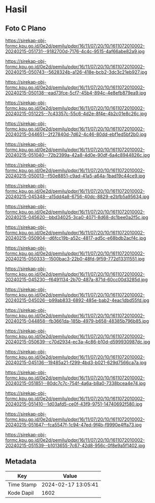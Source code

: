 # Hasil

## Foto C Plano

https://sirekap-obj-formc.kpu.go.id/0e2d/pemilu/pdpr/16/11/07/20/10/1611072010002-20240215-051731--9182700d-7176-4c4c-9515-4af66abe82a9.jpg

https://sirekap-obj-formc.kpu.go.id/0e2d/pemilu/pdpr/16/11/07/20/10/1611072010002-20240215-050743--5628324b-a126-418e-bcb2-3dc3c21eb927.jpg

https://sirekap-obj-formc.kpu.go.id/0e2d/pemilu/pdpr/16/11/07/20/10/1611072010002-20240215-050138--ead73fce-5cf7-45b4-894c-4e8efb879ea9.jpg

https://sirekap-obj-formc.kpu.go.id/0e2d/pemilu/pdpr/16/11/07/20/10/1611072010002-20240215-051225--7c43357c-55c6-4d2e-8f4e-4b2c01e8c26c.jpg

https://sirekap-obj-formc.kpu.go.id/0e2d/pemilu/pdpr/16/11/07/20/10/1611072010002-20240215-044651--2f27840d-7d62-4c46-80dd-ebf1ed5bf2b0.jpg

https://sirekap-obj-formc.kpu.go.id/0e2d/pemilu/pdpr/16/11/07/20/10/1611072010002-20240215-051040--72b2399a-42a8-4d0e-90df-6a4c8944826c.jpg

https://sirekap-obj-formc.kpu.go.id/0e2d/pemilu/pdpr/16/11/07/20/10/1611072010002-20240215-050013--f50e8851-c9ad-41a5-a64a-1bad19c44ce9.jpg

https://sirekap-obj-formc.kpu.go.id/0e2d/pemilu/pdpr/16/11/07/20/10/1611072010002-20240215-045348--a15dd4a8-6756-40dc-8829-e2bfb5a95634.jpg

https://sirekap-obj-formc.kpu.go.id/0e2d/pemilu/pdpr/16/11/07/20/10/1611072010002-20240215-045620--bbd34025-3ca0-4071-8d68-dc1bee0a2f5c.jpg

https://sirekap-obj-formc.kpu.go.id/0e2d/pemilu/pdpr/16/11/07/20/10/1611072010002-20240215-050904--d6fcc19b-a52c-4817-ad5c-e68bdb2acf4c.jpg

https://sirekap-obj-formc.kpu.go.id/0e2d/pemilu/pdpr/16/11/07/20/10/1611072010002-20240215-050333--1500bac3-22b0-48fd-9f59-772d13311551.jpg

https://sirekap-obj-formc.kpu.go.id/0e2d/pemilu/pdpr/16/11/07/20/10/1611072010002-20240215-045230--f6491134-2b70-487a-871d-60cc00d3285d.jpg

https://sirekap-obj-formc.kpu.go.id/0e2d/pemilu/pdpr/16/11/07/20/10/1611072010002-20240215-045026--b99ab833-6892-485e-bab2-4eac1dbd55fd.jpg

https://sirekap-obj-formc.kpu.go.id/0e2d/pemilu/pdpr/16/11/07/20/10/1611072010002-20240215-044858--fb3661da-185b-4979-b658-48385b796b85.jpg

https://sirekap-obj-formc.kpu.go.id/0e2d/pemilu/pdpr/16/11/07/20/10/1611072010002-20240215-050639--c70d2934-ec3a-4c86-b10d-d599930987dc.jpg

https://sirekap-obj-formc.kpu.go.id/0e2d/pemilu/pdpr/16/11/07/20/10/1611072010002-20240215-045136--19485a21-f299-4bd3-b021-629d7566ca7a.jpg

https://sirekap-obj-formc.kpu.go.id/0e2d/pemilu/pdpr/16/11/07/20/10/1611072010002-20240215-051851--80dc7c7c-754f-4a6a-b8a0-7338bcea4e74.jpg

https://sirekap-obj-formc.kpu.go.id/0e2d/pemilu/pdpr/16/11/07/20/10/1611072010002-20240215-051410--1d03afd5-ce0f-43f9-9751-14740692f580.jpg

https://sirekap-obj-formc.kpu.go.id/0e2d/pemilu/pdpr/16/11/07/20/10/1611072010002-20240215-051647--fca5547f-1c94-47ed-9f4b-f9990e4ffa73.jpg

https://sirekap-obj-formc.kpu.go.id/0e2d/pemilu/pdpr/16/11/07/20/10/1611072010002-20240215-051539--b1013655-7c67-42d8-956c-0f8e9a5f1402.jpg


## Metadata

| Key        | Value               |
| ---------- | ------------------- |
| Time Stamp | 2024-02-17 13:05:41 |
| Kode Dapil | 1602                |



